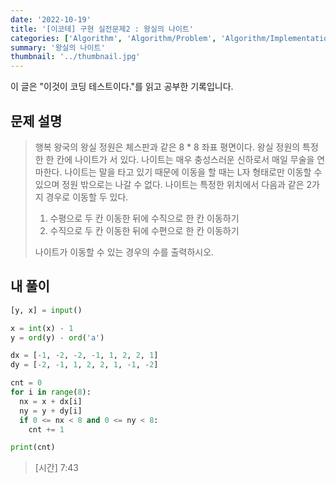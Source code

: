 ```yaml
---
date: '2022-10-19'
title: '[이코테] 구현 실전문제2 : 왕실의 나이트'
categories: ['Algorithm', 'Algorithm/Problem', 'Algorithm/Implementation']
summary: '왕실의 나이트'
thumbnail: '../thumbnail.jpg'
---
```


<div class="noticeBox">이 글은 "이것이 코딩 테스트이다."를 읽고 공부한 기록입니다.</div>

## 문제 설명

> 행복 왕국의 왕실 정원은 체스판과 같은 8 \* 8 좌표 평면이다. 왕실 정원의 특정한 한 칸에 나이트가 서 있다. 나이트는 매우 충성스러운 신하로서 매일 무술을 연마한다.
> 나이트는 말을 타고 있기 때문에 이동을 할 때는 L자 형태로만 이동할 수 있으며 정원 밖으로는 나갈 수 없다. 나이트는 특정한 위치에서 다음과 같은 2가지 경우로 이동할 두 있다.
>
> 1.  수평으로 두 칸 이동한 뒤에 수직으로 한 칸 이동하기
> 2.  수직으로 두 칸 이동한 뒤에 수편으로 한 칸 이동하기
>
> 나이트가 이동할 수 있는 경우의 수를 출력하시오.

## 내 풀이

```python
[y, x] = input()

x = int(x) - 1
y = ord(y) - ord('a')

dx = [-1, -2, -2, -1, 1, 2, 2, 1]
dy = [-2, -1, 1, 2, 2, 1, -1, -2]

cnt = 0
for i in range(8):
  nx = x + dx[i]
  ny = y + dy[i]
  if 0 <= nx < 8 and 0 <= ny < 8:
    cnt += 1

print(cnt)
```

> [시간] 7:43
